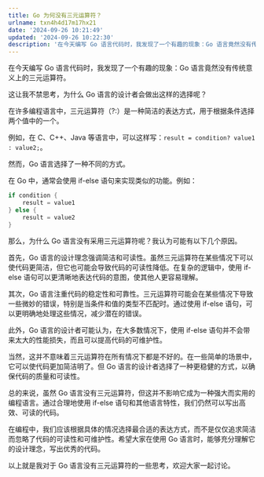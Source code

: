 ```yaml
---
title: Go 为何没有三元运算符？
urlname: txn4h4d17m17hx21
date: '2024-09-26 10:21:49'
updated: '2024-09-26 10:22:30'
description: '在今天编写 Go 语言代码时，我发现了一个有趣的现象：Go 语言竟然没有传统意义上的三元运算符。这让我不禁思考，为什么 Go 语言的设计者会做出这样的选择呢？在许多编程语言中，三元运算符（?:）是一种简洁的表达方式，用于根据条件选择两个值中的一个。例如，在 C、C++、Java 等语言中，可以...'
---
```

在今天编写 Go 语言代码时，我发现了一个有趣的现象：Go 语言竟然没有传统意义上的三元运算符。



这让我不禁思考，为什么 Go 语言的设计者会做出这样的选择呢？



在许多编程语言中，三元运算符（?:）是一种简洁的表达方式，用于根据条件选择两个值中的一个。



例如，在 C、C++、Java 等语言中，可以这样写：`result = condition? value1 : value2;`。





然而，Go 语言选择了一种不同的方式。



在 Go 中，通常会使用 if-else 语句来实现类似的功能。例如：

```go
if condition {
    result = value1
} else {
    result = value2
}
```

那么，为什么 Go 语言没有采用三元运算符呢？我认为可能有以下几个原因。





首先，Go 语言的设计理念强调简洁和可读性。虽然三元运算符在某些情况下可以使代码更简洁，但它也可能会导致代码的可读性降低。在复杂的逻辑中，使用 if-else 语句可以更清晰地表达代码的意图，使其他人更容易理解。





其次，Go 语言注重代码的稳定性和可靠性。三元运算符可能会在某些情况下导致一些微妙的错误，特别是当条件和值的类型不匹配时。通过使用 if-else 语句，可以更明确地处理这些情况，减少潜在的错误。



此外，Go 语言的设计者可能认为，在大多数情况下，使用 if-else 语句并不会带来太大的性能损失，而且可以提高代码的可维护性。



当然，这并不意味着三元运算符在所有情况下都是不好的。在一些简单的场景中，它可以使代码更加简洁明了。但 Go 语言的设计者选择了一种更稳健的方式，以确保代码的质量和可读性。



总的来说，虽然 Go 语言没有三元运算符，但这并不影响它成为一种强大而实用的编程语言。通过合理地使用 if-else 语句和其他语言特性，我们仍然可以写出高效、可读的代码。



在编程中，我们应该根据具体的情况选择最合适的表达方式，而不是仅仅追求简洁而忽略了代码的可读性和可维护性。希望大家在使用 Go 语言时，能够充分理解它的设计理念，写出优秀的代码。



以上就是我对于 Go 语言没有三元运算符的一些思考，欢迎大家一起讨论。

